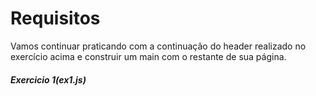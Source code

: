# Requisitos

Vamos continuar praticando com a continuação do header realizado no exercício acima e construir um main com o restante de sua página. 

##### Exercicio 1(ex1.js)

